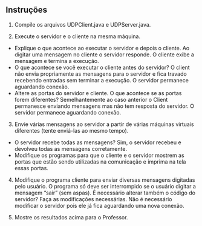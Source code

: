 ## Instruções
1. Compile os arquivos UDPClient.java e UDPServer.java.

2. Execute o servidor e o cliente na mesma máquina.
  - Explique o que acontece ao executar o servidor e depois o cliente.
  Ao digitar uma mensagem no cliente o servidor responde. O cliente exibe a mensagem e termina a execução.
  - O que acontece se você executar o cliente antes do servidor?
  O client não envia propriamente as mensagens para o servidor e fica travado recebendo entradas sem terminar a execução. O servidor permanece aguardando conexão.
  - Altere as portas do servidor e cliente. O que acontece se as portas forem diferentes?
  Semelhantemente ao caso anterior o Client permanesce enviando mensagens mas não tem resposta do servidor. O servidor permanece aguardando conexão.

3. Envie várias mensagens ao servidor a partir de várias máquinas virtuais diferentes (tente enviá-las ao mesmo tempo).
  - O servidor recebe todas as mensagens?
  Sim, o servidor recebeu e devolveu todas as mensagens corretamente.
  - Modifique os programas para que o cliente e o servidor mostrem as portas que estão sendo utilizadas na comunicação e imprima na tela essas portas.

4. Modifique o programa cliente para enviar diversas mensagens digitadas pelo usuário. O programa só deve ser interrompido se o usuário digitar a mensagem “sair” (sem aspas). É necessário alterar também o código do servidor? Faça as modificações necessárias.
  Não é necessário modificar o servidor pois ele já fica aguardando uma nova conexão.

5. Mostre os resultados acima para o Professor.
